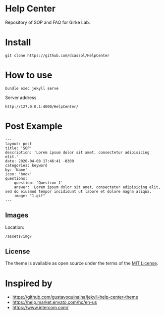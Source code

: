 # Help Center
Repository of SOP and FAQ for Girke Lab.

# Install
```
git clone https://github.com/dcassol/HelpCenter
```
# How to use
```
bundle exec jekyll serve 
```
Server address
```
http://127.0.0.1:4000/HelpCenter/
```

# Post Example
```
---
layout: post
title: 'SOP'
description: 'Lorem ipsum dolor sit amet, consectetur adipisicing elit.'
date: 2020-04-08 17:46:41 -0300
categories: keyword
by: 'Name'
icon: 'book'
questions:
  - question: 'Question 1'
    answer: 'Lorem ipsum dolor sit amet, consectetur adipisicing elit, sed do eiusmod tempor incididunt ut labore et dolore magna aliqua.
    image: "1.gif"
---
```
## Images

Location: 
```
/assets/img/
```


## License
The theme is available as open source under the terms of the [MIT License](https://opensource.org/licenses/MIT).

# Inspired by
- https://github.com/gustavoquinalha/jekyll-help-center-theme
- https://help.market.envato.com/hc/en-us
- https://www.intercom.com/
